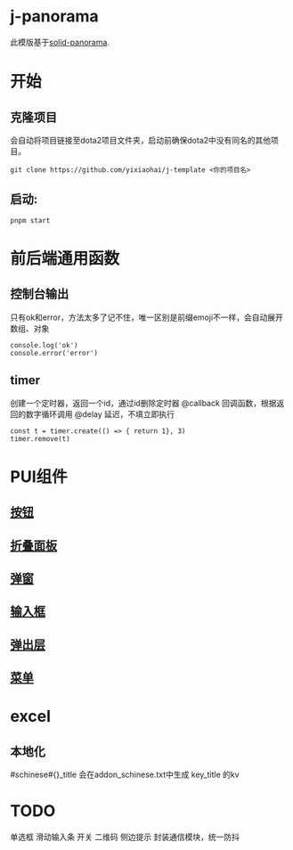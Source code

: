 # j-panorama
此模版基于[solid-panorama](https://github.com/RobinCodeX/solid-panorama).

# 开始
## 克隆项目
会自动将项目链接至dota2项目文件夹，启动前确保dota2中没有同名的其他项目。
```
git clone https://github.com/yixiaohai/j-template <你的项目名>
```
## 启动:
```
pnpm start
```

# 前后端通用函数

## 控制台输出
只有ok和error，方法太多了记不住，唯一区别是前缀emoji不一样，会自动展开数组、对象
```
console.log('ok')
console.error('error')
```

## timer
创建一个定时器，返回一个id，通过id删除定时器
@callback 回调函数，根据返回的数字循环调用
@delay 延迟，不填立即执行
```
const t = timer.create(() => { return 1}, 3)
timer.remove(t)
```

# PUI组件
## [按钮](src/panorama/components/button/index.md)
## [折叠面板](src/panorama/components/collapse/index.md)
## [弹窗](src/panorama/components/dialog/index.md)
## [输入框](src/panorama/components/input/index.md)
## [弹出层](src/panorama/components/layer/index.md)
## [菜单](src/panorama/components/menu/index.md)

# excel
## 本地化
#schinese#{}_title 会在addon_schinese.txt中生成 key_title 的kv

# TODO
单选框
滑动输入条
开关
二维码
侧边提示
封装通信模块，统一防抖